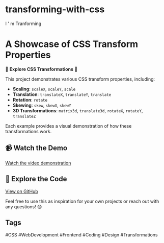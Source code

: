 # transforming-with-css
I ' m Tranforming
#  A Showcase of CSS Transform Properties

🎨 **Explore CSS Transformations** 🎨

This project demonstrates various CSS transform properties, including:
- **Scaling**: `scaleX`, `scaleY`, `scale`
- **Translation**: `translateX`, `translateY`, `translate`
- **Rotation**: `rotate`
- **Skewing**: `skew`, `skewX`, `skewY`
- **3D Transformations**: `matrix3d`, `translate3d`, `rotateX`, `rotateY`, `translateZ`

Each example provides a visual demonstration of how these transformations work.

## 📹 Watch the Demo
[Watch the video demonstration](https://youtu.be/fUjgr5z7pt4?si=qqEWQ5y_KJmj1_DF)

## 🔗 Explore the Code
[View on GitHub]()

Feel free to use this as inspiration for your own projects or reach out with any questions! 😊

## Tags
#CSS #WebDevelopment #Frontend #Coding #Design #Transformations

